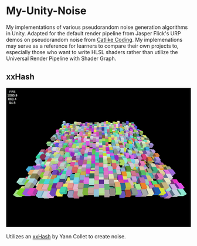# My-Unity-Noise
My implementations of various pseudorandom noise generation algorithms in Unity. Adapted for the default render pipeline from Jasper Flick's URP demos on pseudorandom noise from <a href="https://catlikecoding.com/">Catlike Coding</a>. My implemenations may serve as a reference for learners to compare their own projects to, especially those who want to write HLSL shaders rather than utilize the Universal Render Pipeline with Shader Graph.

## xxHash
<img src="screenshots/Unity_xxHash.gif">

Utilizes an <a href="https://github.com/Cyan4973/xxHash/blob/dev/doc/xxhash_spec.md">xxHash</a> by Yann Collet to create noise. 